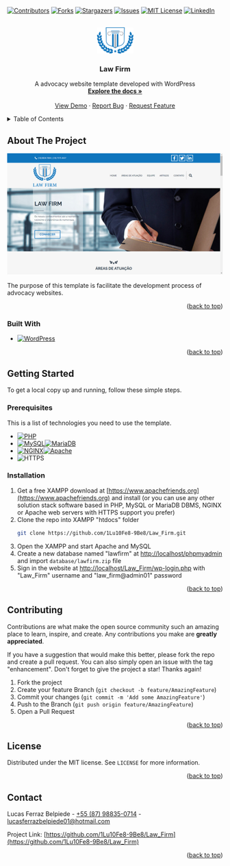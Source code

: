 <a name="readme-top"></a>

[![Contributors][contributors-shield]][contributors-url]
[![Forks][forks-shield]][forks-url]
[![Stargazers][stars-shield]][stars-url]
[![Issues][issues-shield]][issues-url]
[![MIT License][license-shield]][license-url]
[![LinkedIn][linkedin-shield]][linkedin-url]

<br/>

<div align="center">
  <a href="https://github.com/1Lu10Fe8-9Be8/Law_Firm">
    <img src="wp-content/uploads/2022/11/logo-b.png" alt="Logo" width="85" height="61">
  </a>

  <h3 align="center">Law Firm</h3>

  <p align="center">
    A advocacy website template developed with WordPress
    <br/>
    <a href="https://github.com/1Lu10Fe8-9Be8/Law_Firm"><strong>Explore the docs »</strong></a>
    <br/>
    <br/>
    <a href="https://1lu10fe8-9be8.github.io/Law_Firm">View Demo</a>
    ·
    <a href="https://github.com/1Lu10Fe8-9Be8/Law_Firm/issues">Report Bug</a>
    ·
    <a href="https://github.com/1Lu10Fe8-9Be8/Law_Firm/issues">Request Feature</a>
  </p>
</div>

<details>
  <summary>Table of Contents</summary>
  
  <ol>
    <li>
      <a href="#about-the-project">About The Project</a>
      <ul>
        <li><a href="#built-with">Built With</a></li>
      </ul>
    </li>
    <li>
      <a href="#getting-started">Getting Started</a>
      <ul>
        <li><a href="#prerequisites">Prerequisites</a></li>
        <li><a href="#installation">Installation</a></li>
      </ul>
    </li>
    <li><a href="#contributing">Contributing</a></li>
    <li><a href="#license">License</a></li>
    <li><a href="#contact">Contact</a></li>
  </ol>
</details>

## About The Project

[![Law Firm Screenshot][product-screenshot]](https://1lu10fe8-9be8.github.io/Law_Firm)

The purpose of this template is facilitate the development process of advocacy websites.

<p align="right">(<a href="#readme-top">back to top</a>)</p>

### Built With

* [![WordPress][WordPress.org]][WordPress-url]

<p align="right">(<a href="#readme-top">back to top</a>)</p>

## Getting Started

To get a local copy up and running, follow these simple steps.

### Prerequisites

This is a list of technologies you need to use the template.
* [![PHP][PHP.net]][PHP-url]
* [![MySQL][MySQL.com]][MySQL-url][![MariaDB][MariaDB.org]][MariaDB-url]
* [![NGINX][NGINX.org]][NGINX-url][![Apache][Apache.org]][Apache-url]
* ![HTTPS](https://img.shields.io/badge/HTTPS_Support-important?style=flat-square)

### Installation

1. Get a free XAMPP download at [https://www.apachefriends.org](https://www.apachefriends.org) and install (or you can use any other solution stack software based in PHP, MySQL or MariaDB DBMS, NGINX or Apache web servers with HTTPS support you prefer)
2. Clone the repo into XAMPP "htdocs" folder
   ```sh
   git clone https://github.com/1Lu10Fe8-9Be8/Law_Firm.git
   ```
3. Open the XAMPP and start Apache and MySQL
4. Create a new database named "lawfirm" at [http://localhost/phpmyadmin](http://localhost/phpmyadmin) and import `database/lawfirm.zip` file
5. Sign in the website at [http://localhost/Law_Firm/wp-login.php](http://localhost/Law_Firm/wp-login.php) with "Law_Firm" username and "law_firm@admin01" password

<p align="right">(<a href="#readme-top">back to top</a>)</p>

## Contributing

Contributions are what make the open source community such an amazing place to learn, inspire, and create. Any contributions you make are **greatly appreciated**.

If you have a suggestion that would make this better, please fork the repo and create a pull request. You can also simply open an issue with the tag "enhancement".
Don't forget to give the project a star! Thanks again!

1. Fork the project
2. Create your feature Branch (`git checkout -b feature/AmazingFeature`)
3. Commit your changes (`git commit -m 'Add some AmazingFeature'`)
4. Push to the Branch (`git push origin feature/AmazingFeature`)
5. Open a Pull Request

<p align="right">(<a href="#readme-top">back to top</a>)</p>

## License

Distributed under the MIT license. See `LICENSE` for more information.

<p align="right">(<a href="#readme-top">back to top</a>)</p>

## Contact

Lucas Ferraz Belpiede - [+55 (87) 98835-0714](https://wa.me/5587988350714) - lucasferrazbelpiede01@hotmail.com

Project Link: [https://github.com/1Lu10Fe8-9Be8/Law_Firm](https://github.com/1Lu10Fe8-9Be8/Law_Firm)

<p align="right">(<a href="#readme-top">back to top</a>)</p>

[contributors-shield]: https://img.shields.io/github/contributors/1Lu10Fe8-9Be8/Law_Firm.svg?style=for-the-badge
[contributors-url]: https://github.com/1Lu10Fe8-9Be8/Law_Firm/graphs/contributors
[forks-shield]: https://img.shields.io/github/forks/1Lu10Fe8-9Be8/Law_Firm.svg?style=for-the-badge
[forks-url]: https://github.com/1Lu10Fe8-9Be8/Law_Firm/network/members
[stars-shield]: https://img.shields.io/github/stars/1Lu10Fe8-9Be8/Law_Firm.svg?style=for-the-badge
[stars-url]: https://github.com/1Lu10Fe8-9Be8/Law_Firm/stargazers
[issues-shield]: https://img.shields.io/github/issues/1Lu10Fe8-9Be8/Law_Firm.svg?style=for-the-badge
[issues-url]: https://github.com/1Lu10Fe8-9Be8/Law_Firm/issues
[license-shield]: https://img.shields.io/github/license/1Lu10Fe8-9Be8/Law_Firm.svg?style=for-the-badge
[license-url]: https://github.com/1Lu10Fe8-9Be8/Law_Firm/blob/master/LICENSE
[linkedin-shield]: https://img.shields.io/badge/-LinkedIn-black.svg?style=for-the-badge&logo=linkedin&colorB=555
[linkedin-url]: https://linkedin.com/in/lucasbelpiede
[WordPress.org]: https://img.shields.io/badge/WordPress_6.1.1-21759B?style=for-the-badge&logo=wordpress&logoColor=white
[WordPress-url]: https://wordpress.org
[PHP.net]: https://img.shields.io/badge/PHP_7.4-(or_Greater)-informational?style=flat-square&logo=php&logoColor=white&labelColor=777BB4
[PHP-url]: https://www.php.net
[MySQL.com]: https://img.shields.io/badge/MySQL_5.7-005C84?style=flat-square&logo=mysql&logoColor=white
[MySQL-url]: https://www.mysql.com
[MariaDB.org]: https://img.shields.io/badge/MariaDB_10.3-(or_Greater)-informational?style=flat-square&logo=mariadb&logoColor=white&labelColor=003545
[MariaDB-url]: https://mariadb.org
[NGINX.org]: https://img.shields.io/badge/NGINX-009639?style=flat-square&logo=nginx&logoColor=white
[NGINX-url]: https://nginx.org
[Apache.org]: https://img.shields.io/badge/Apache-(With_mod__rewrite_Module)-important?style=flat-square&logo=apache&logoColor=white&labelColor=D22128
[Apache-url]: https://httpd.apache.org
[product-screenshot]: wp-content/uploads/2023/01/Law-Firm-Screenshot.jpg

<!--
  [Next.js]: https://img.shields.io/badge/next.js-000000?style=for-the-badge&logo=nextdotjs&logoColor=white
  [Next-url]: https://nextjs.org
  [React.js]: https://img.shields.io/badge/React-20232A?style=for-the-badge&logo=react&logoColor=61DAFB
  [React-url]: https://reactjs.org
  [Vue.js]: https://img.shields.io/badge/Vue.js-35495E?style=for-the-badge&logo=vuedotjs&logoColor=4FC08D
  [Vue-url]: https://vuejs.org
  [Angular.io]: https://img.shields.io/badge/Angular-DD0031?style=for-the-badge&logo=angular&logoColor=white
  [Angular-url]: https://angular.io
  [Svelte.dev]: https://img.shields.io/badge/Svelte-4A4A55?style=for-the-badge&logo=svelte&logoColor=FF3E00
  [Svelte-url]: https://svelte.dev
  [Laravel.com]: https://img.shields.io/badge/Laravel-FF2D20?style=for-the-badge&logo=laravel&logoColor=white
  [Laravel-url]: https://laravel.com
  [Bootstrap.com]: https://img.shields.io/badge/Bootstrap-563D7C?style=for-the-badge&logo=bootstrap&logoColor=white
  [Bootstrap-url]: https://getbootstrap.com
  [JQuery.com]: https://img.shields.io/badge/jQuery-0769AD?style=for-the-badge&logo=jquery&logoColor=white
  [JQuery-url]: https://jquery.com
-->